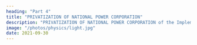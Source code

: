 ```yaml
---
heading: "Part 4"
title: "PRIVATIZATION OF NATIONAL POWER CORPORATION"
description: "PRIVATIZATION OF NATIONAL POWER CORPORATION of the Implementing RULES AND REGULATIONS for REPUBLIC ACT NO. 9136 EPIRA"
image: "/photos/physics/light.jpg"
date: 2021-09-30
---
```


